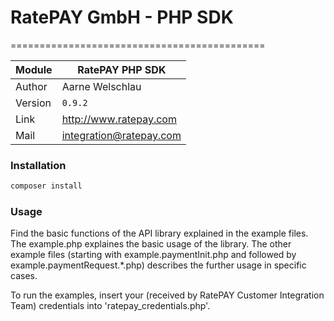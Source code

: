 # RatePAY GmbH - PHP SDK
============================================

|Module | RatePAY PHP SDK
|------|----------
|Author | Aarne Welschlau
|Version | `0.9.2`
|Link | http://www.ratepay.com
|Mail | integration@ratepay.com

### Installation
```bash
composer install
```

### Usage

Find the basic functions of the API library explained in the example files.
The example.php explaines the basic usage of the library.
The other example files (starting with example.paymentInit.php and followed by example.paymentRequest.*.php) describes the further usage in specific cases.

To run the examples, insert your (received by RatePAY Customer Integration Team) credentials into 'ratepay_credentials.php'.